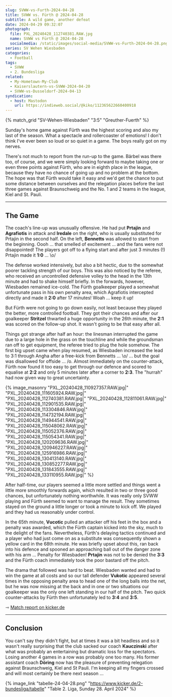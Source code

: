 ```yaml
---
slug: SVWW-vs-Furth-2024-04-28
title: SVWW vs. Fürth @ 2024-04-28
subtitle: A wild game, another defeat
date: 2024-04-29 09:32:07
photograph:
  file: PXL_20240428_112740381.RAW.jpg
  name: SVWW vs Fürth @ 2024-04-28
  socialmedia: /static/images/social-media/SVWW-vs-Furth-2024-04-28.png
series: SV Wehen Wiesbaden
categories:
  - Football
tags:
  - SVWW
  - 2. Bundesliga
related:
  - My-Hometown-My-Club
  - Kaiserslautern-vs-SVWW-2024-04-20
  - SVWW-vs-Dusseldorf-2024-04-13
syndication:
  - host: Mastodon
    url: https://indieweb.social/@kiko/112365622660400918
---
```


{% match_grid "SV-Wehen-Wiesbaden" "3:5" "Greuther-Fuerth" %}

Sunday's home game against Fürth was the highest scoring and also my last of the season. What a spectacle and rollercoaster of emotions! I don't think I've ever been so loud or so quiet in a game. The boys really got on my nerves.

There's not much to report from the run-up to the game. Bärbel was there too, of course, and we were simply looking forward to maybe taking one or even three points against Fürth, who are in eighth place in the league, because they have no chance of going up and no problem at the bottom. The hope was that Fürth would take it easy and we'd get the chance to put some distance between ourselves and the relegation places before the last three games against Braunschweig and the No. 1 and 2 teams in the league, Kiel and St. Pauli.

<!-- more -->

---

## The Game

The coach's line-up was unusually offensive. He had put **Prtajin** and **Agrafiotis** in attack and **Iredale** on the right, who is usually substituted for Prtajin in the second half. On the left, **Bennetts** was allowed to start from the beginning. Oooh ... that smelled of excitement ... and the fans were not disappointed! The players got off to a flying start and after just 3 minutes (!) Prtajin made it **1:0** ... \o/

The defense worked intensively, but also a bit hectic, due to the somewhat poorer tackling strength of our boys. This was also noticed by the referee, who received an uncontrolled defensive volley to the head in the 13th minute and had to shake himself briefly. In the forwards, however, Wiesbaden remained ice-cold. The Fürth goalkeeper
played a somewhat unfortunate pass in his own penalty area, which Agrafiotis intercepted directly and made it **2:0** after 17 minutes! Woah ... keep it up!

But Fürth were not going to go down easily, not least because they played the better, more controlled football. They got their chances and after our goalkeeper **Stritzel** thwarted a huge opportunity in the 26th minute, the **2:1** was scored on the follow-up shot. It wasn't going to be that easy after all.

Things got strange after half an hour: the linesman interrupted the game due to a large hole in the grass on the touchline and while the groundsman ran off to get equipment, the referee tried to plug the hole somehow. The first big upset came when play resumed, as Wiesbaden increased the lead to 3:1 through Angha after a free-kick from Bennetts ... \o/ ... but the goal was disallowed for offside ... /o\. Almost immediately on the counter-attack, Fürth now found it too easy to get through our defence and scored to equalise at **2:2** and only 5 minutes later after a corner to **2:3**. The "hurrah" had now given way to great uncertainty.

{% image_masonry
  "PXL_20240428_110927357.RAW.jpg|"
  "PXL_20240428_111605924.RAW.jpg|"
  "PXL_20240428_112740381.RAW.jpg|"
  "PXL_20240428_112811061.RAW.jpg|"
  "PXL_20240428_112901535.RAW.jpg|"
  "PXL_20240428_113304846.RAW.jpg|"
  "PXL_20240428_114732194.RAW.jpg|"
  "PXL_20240428_114944541.RAW.jpg|"
  "PXL_20240428_115048062.RAW.jpg|"
  "PXL_20240428_115052376.RAW.jpg|"
  "PXL_20240428_115054341.RAW.jpg|"
  "PXL_20240428_120209636.RAW.jpg|"
  "PXL_20240428_120946227.RAW.jpg|"
  "PXL_20240428_125916986.RAW.jpg|"
  "PXL_20240428_130413140.RAW.jpg|"
  "PXL_20240428_130852277.RAW.jpg|"
  "PXL_20240428_131843555.RAW.jpg|"
  "PXL_20240428_133110955.RAW.jpg|"
%}

After half-time, our players seemed a little more settled and things went a little more smoothly forwards again, which resulted in two or three good chances, but unfortunately nothing worthwhile. It was really only SVWW playing and Fürth seemed to want to manage the result. They sometimes stayed on the ground a little longer or took a minute to kick off. We played and they had us reasonably under control.

In the 65th minute, **Vucotic** pulled an attacker off his feet in the box and a penalty was awarded, which the Fürth captain kicked into the sky, much to the delight of the fans. Nevertheless, Fürth's delaying tactics continued and a player who had just come on as a substitute was consequently shown a yellow card in the 68th minute. He was briefly upset about this, ran back into his defence and spooned an approaching ball out of the danger zone with his arm ... Penalty for Wiesbaden! **Prtajin** was not to be denied the **3:3** and the Fürth coach immediately took the poor bastard off the pitch.

The drama that followed was hard to beat. Wiesbaden wanted and had to win the game at all costs and so our tall defender **Vukotic** appeared several times in the opposing penalty area to head one of the long balls into the net, but he was now missing at the back and in one or two situations our goalkeeper was the only one left standing in our half of the pitch. Two quick counter-attacks by Fürth then unfortunately led to **3:4** and **3:5**.

&#x21FE;&nbsp;[Match report on kicker.de](https://www.kicker.de/wiesbaden-gegen-fuerth-2024-bundesliga-4861939/analyse)

---

## Conclusion

You can't say they didn't fight, but at times it was a bit headless and so it wasn't really surprising that the club sacked our coach **Kauczinski** after what was probably an entertaining but dramatic loss for the spectators. Losing another 4 games in a row was probably one too many. His former assistant coach **Döring** now has the pleasure of preventing relegation against Braunschweig, Kiel and St Pauli. I'm keeping all my fingers crossed and will most certainly be there next season ...

{% image_link "tabelle-24-04-28.png" "https://www.kicker.de/2-bundesliga/tabelle" "Table 2. Liga, Sunday 28. April 2024" %}
